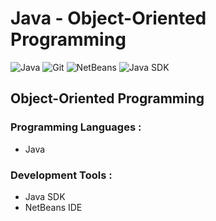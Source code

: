 # Java - Object-Oriented Programming

![Java](https://upload.wikimedia.org/wikipedia/en/3/30/Java_programming_language_logo.svg)
![Git](https://git-scm.com/images/logos/downloads/Git-Icon-1788C.png)
![NetBeans](https://upload.wikimedia.org/wikipedia/commons/9/98/NetBeans_Logo_2019.png)
![Java SDK](https://www.oracle.com/a/tech/img/cb88-java-logo-001.jpg)

## Object-Oriented Programming

### Programming Languages :

* Java

### Development Tools :

* Java SDK
* NetBeans IDE
